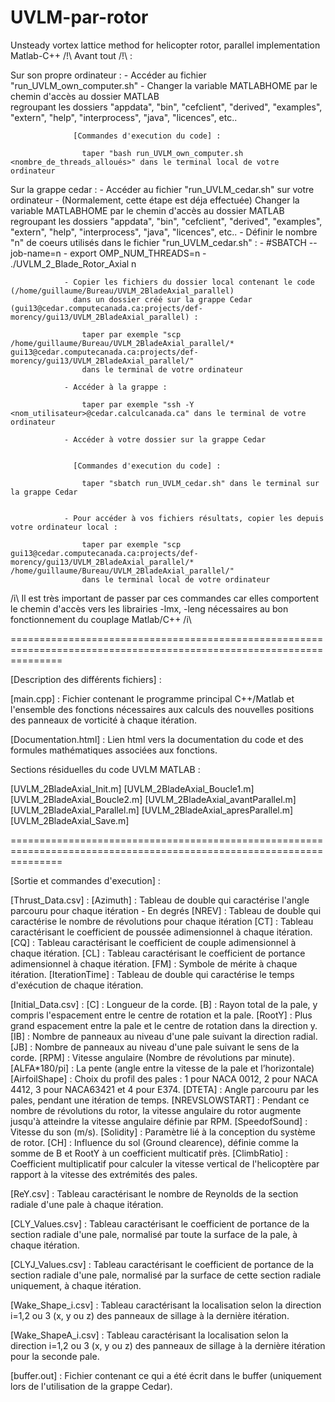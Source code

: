 # UVLM-par-rotor
Unsteady vortex lattice method for helicopter rotor, parallel implementation Matlab-C++
/!\ Avant tout /!\ : 

Sur son propre ordinateur :	- Accéder au fichier "run_UVLM_own_computer.sh"
				- Changer la variable MATLABHOME par le chemin d'accès au dossier MATLAB	
				  regroupant les dossiers "appdata", "bin", "cefclient", "derived", "examples", "extern", "help", "interprocess", "java", "licences", etc..
				  
				  [Commandes d'execution du code] :
				  
				  	taper "bash run_UVLM_own_computer.sh <nombre_de_threads_alloués>" dans le terminal local de votre ordinateur 
				  	
Sur la grappe cedar       :	- Accéder au fichier "run_UVLM_cedar.sh" sur votre ordinateur
				- (Normalement, cette étape est déja effectuée) Changer la variable MATLABHOME par le chemin d'accès au dossier MATLAB	
				  regroupant les dossiers "appdata", "bin", "cefclient", "derived", "examples", "extern", "help", "interprocess", "java", "licences", etc..
				- Définir le nombre "n" de coeurs utilisés dans le fichier "run_UVLM_cedar.sh" :
					- #SBATCH --job-name=n
					- export OMP_NUM_THREADS=n
					- ./UVLM_2_Blade_Rotor_Axial n
 
				- Copier les fichiers du dossier local contenant le code (/home/guillaume/Bureau/UVLM_2BladeAxial_parallel) 
				  dans un dossier créé sur la grappe Cedar (gui13@cedar.computecanada.ca:projects/def-morency/gui13/UVLM_2BladeAxial_parallel) : 
				  	
				  	taper par exemple "scp /home/guillaume/Bureau/UVLM_2BladeAxial_parallel/* gui13@cedar.computecanada.ca:projects/def-morency/gui13/UVLM_2BladeAxial_parallel/" 
				  	dans le terminal de votre ordinateur
				 
				- Accéder à la grappe : 
				
					taper par exemple "ssh -Y <nom_utilisateur>@cedar.calculcanada.ca" dans le terminal de votre ordinateur
					
				- Accéder à votre dossier sur la grappe Cedar
				
				
				  [Commandes d'execution du code] :
				  
				  	taper "sbatch run_UVLM_cedar.sh" dans le terminal sur la grappe Cedar
				
				
				- Pour accéder à vos fichiers résultats, copier les depuis votre ordinateur local :
					
					taper par exemple "scp gui13@cedar.computecanada.ca:projects/def-morency/gui13/UVLM_2BladeAxial_parallel/* /home/guillaume/Bureau/UVLM_2BladeAxial_parallel/" 
					dans le terminal local de votre ordinateur
				


/i\ Il est très important de passer par ces commandes car elles comportent le chemin d'accès vers les librairies -lmx, -leng nécessaires au bon fonctionnement du couplage Matlab/C++ /i\

=====================================================================================================================


[Description des différents fichiers] :

[main.cpp]     	      : Fichier contenant le programme principal C++/Matlab et l'ensemble des fonctions nécessaires aux calculs des nouvelles positions des panneaux de vorticité à chaque 					itération.

[Documentation.html]         : Lien html vers la documentation du code et des formules mathématiques associées aux fonctions.

Sections résiduelles du code UVLM MATLAB :

[UVLM_2BladeAxial_Init.m]
[UVLM_2BladeAxial_Boucle1.m]
[UVLM_2BladeAxial_Boucle2.m]
[UVLM_2BladeAxial_avantParallel.m]
[UVLM_2BladeAxial_Parallel.m]
[UVLM_2BladeAxial_apresParallel.m]
[UVLM_2BladeAxial_Save.m]

=====================================================================================================================

[Sortie et commandes d'execution] :

[Thrust_Data.csv]            : [Azimuth]        : Tableau de double qui caractérise l'angle parcouru pour chaque itération - En degrés
				[NREV]           : Tableau de double qui caractérise le nombre de révolutions pour chaque itération
				[CT]             : Tableau caractérisant le coefficient de poussée adimensionnel à chaque itération.
				[CQ]             : Tableau caractérisant le coefficient de couple adimensionnel à chaque itération.
				[CL]             : Tableau caractérisant le coefficient de portance adimensionnel à chaque itération.
				[FM]             : Symbole de mérite à chaque itération.
				[IterationTime]  : Tableau de double qui caractérise le temps d'exécution de chaque itération.
				
[Initial_Data.csv]           : [C]              : Longueur de la corde.
				[B]              : Rayon total de la pale, y compris l'espacement entre le centre de rotation et la pale.
				[RootY]          : Plus grand espacement entre la pale et le centre de rotation dans la direction y.
				[IB]             : Nombre de panneaux au niveau d'une pale suivant la direction radial. 
				[JB]             : Nombre de panneaux au niveau d'une pale suivant le sens de la corde.
				[RPM]            : Vitesse angulaire (Nombre de révolutions par minute).
				[ALFA*180/pi]    : La pente (angle entre la vitesse de la pale et l’horizontale) 
				[AirfoilShape]   : Choix du profil des pales : 1 pour NACA 0012, 2 pour NACA 4412, 3 pour NACA63421 et 4 pour E374.
				[DTETA]          : Angle parcouru par les pales, pendant une itération de temps.
				[NREVSLOWSTART]  : Pendant ce nombre de révolutions du rotor, la vitesse angulaire du rotor augmente jusqu'à atteindre la vitesse angulaire définie par RPM.
				[SpeedofSound]   : Vitesse du son (m/s).
				[Solidity]       : Paramètre lié à la conception du système de rotor.
				[CH]             : Influence du sol (Ground clearence), définie comme la somme de B et RootY à un coefficient multicatif près.
				[ClimbRatio]     : Coefficient multiplicatif pour calculer la vitesse vertical de l'helicoptère par rapport à la vitesse des extrémités des pales.
				
[ReY.csv]                    : Tableau caractérisant le nombre de Reynolds de la section radiale d'une pale à chaque itération.

[CLY_Values.csv]             : Tableau caractérisant le coefficient de portance de la section radiale d'une pale, normalisé par toute la surface de la pale, à chaque itération.

[CLYJ_Values.csv]            : Tableau caractérisant le coefficient de portance de la section radiale d'une pale, normalisé par la surface de cette section radiale uniquement, à chaque itération.

[Wake_Shape_i.csv]           : Tableau caractérisant la localisation selon la direction i=1,2 ou 3 (x, y ou z) des panneaux de sillage à la dernière itération.

[Wake_ShapeA_i.csv]          : Tableau caractérisant la localisation selon la direction i=1,2 ou 3 (x, y ou z) des panneaux de sillage à la dernière itération pour la seconde pale.

[buffer.out]                 : Fichier contenant ce qui a été écrit dans le buffer (uniquement lors de l'utilisation de la grappe Cedar).

